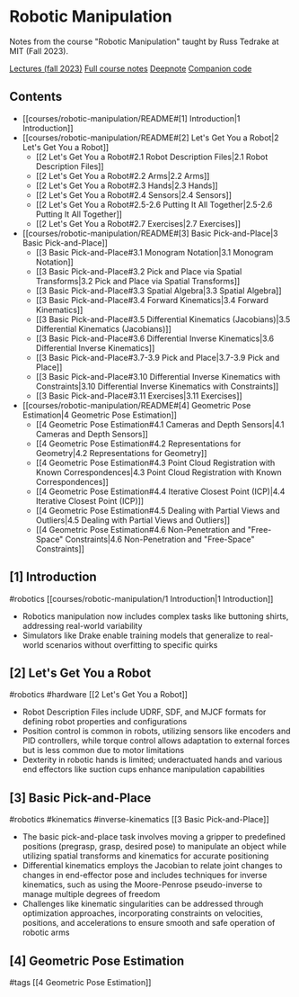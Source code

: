 # Robotic Manipulation

Notes from the course "Robotic Manipulation" taught by Russ Tedrake at MIT (Fall 2023).

[Lectures (fall 2023)](https://youtube.com/playlist?list=PLkx8KyIQkMfWr191lqbN8WfV08j-ui8WX&feature=shared)
[Full course notes](https://manipulation.csail.mit.edu/)
[Deepnote](https://deepnote.com/workspace/bubhub-afbb4b47-384c-4b93-a423-6aad7f9e29f7/projects/Robotic-Manipulation-c00edfe0-5ae4-4acd-a05a-f8f182589fd0)
[Companion code](https://github.com/RussTedrake/manipulation)

## Contents

- [[courses/robotic-manipulation/README#[1] Introduction|1 Introduction]]
- [[courses/robotic-manipulation/README#[2] Let's Get You a Robot|2 Let's Get You a Robot]]
	- [[2 Let's Get You a Robot#2.1 Robot Description Files|2.1 Robot Description Files]]
	- [[2 Let's Get You a Robot#2.2 Arms|2.2 Arms]]
	- [[2 Let's Get You a Robot#2.3 Hands|2.3 Hands]]
	- [[2 Let's Get You a Robot#2.4 Sensors|2.4 Sensors]]
	- [[2 Let's Get You a Robot#2.5-2.6 Putting It All Together|2.5-2.6 Putting It All Together]]
	- [[2 Let's Get You a Robot#2.7 Exercises|2.7 Exercises]]
- [[courses/robotic-manipulation/README#[3] Basic Pick-and-Place|3 Basic Pick-and-Place]]
	- [[3 Basic Pick-and-Place#3.1 Monogram Notation|3.1 Monogram Notation]]
	- [[3 Basic Pick-and-Place#3.2 Pick and Place via Spatial Transforms|3.2 Pick and Place via Spatial Transforms]]
	- [[3 Basic Pick-and-Place#3.3 Spatial Algebra|3.3 Spatial Algebra]]
	- [[3 Basic Pick-and-Place#3.4 Forward Kinematics|3.4 Forward Kinematics]]
	- [[3 Basic Pick-and-Place#3.5 Differential Kinematics (Jacobians)|3.5 Differential Kinematics (Jacobians)]]
	- [[3 Basic Pick-and-Place#3.6 Differential Inverse Kinematics|3.6 Differential Inverse Kinematics]]
	- [[3 Basic Pick-and-Place#3.7-3.9 Pick and Place|3.7-3.9 Pick and Place]]
	- [[3 Basic Pick-and-Place#3.10 Differential Inverse Kinematics with Constraints|3.10 Differential Inverse Kinematics with Constraints]]
	- [[3 Basic Pick-and-Place#3.11 Exercises|3.11 Exercises]]
- [[courses/robotic-manipulation/README#[4] Geometric Pose Estimation|4 Geometric Pose Estimation]]
	- [[4 Geometric Pose Estimation#4.1 Cameras and Depth Sensors|4.1 Cameras and Depth Sensors]]
	- [[4 Geometric Pose Estimation#4.2 Representations for Geometry|4.2 Representations for Geometry]]
	- [[4 Geometric Pose Estimation#4.3 Point Cloud Registration with Known Correspondences|4.3 Point Cloud Registration with Known Correspondences]]
	- [[4 Geometric Pose Estimation#4.4 Iterative Closest Point (ICP)|4.4 Iterative Closest Point (ICP)]]
	- [[4 Geometric Pose Estimation#4.5 Dealing with Partial Views and Outliers|4.5 Dealing with Partial Views and Outliers]]
	- [[4 Geometric Pose Estimation#4.6 Non-Penetration and "Free-Space" Constraints|4.6 Non-Penetration and "Free-Space" Constraints]]

## [1] Introduction

#robotics
[[courses/robotic-manipulation/1 Introduction|1 Introduction]]
- Robotics manipulation now includes complex tasks like buttoning shirts, addressing real-world variability
- Simulators like Drake enable training models that generalize to real-world scenarios without overfitting to specific quirks

## [2] Let's Get You a Robot

#robotics
#hardware
[[2 Let's Get You a Robot]]
- Robot Description Files include UDRF, SDF, and MJCF formats for defining robot properties and configurations
- Position control is common in robots, utilizing sensors like encoders and PID controllers, while torque control allows adaptation to external forces but is less common due to motor limitations
- Dexterity in robotic hands is limited; underactuated hands and various end effectors like suction cups enhance manipulation capabilities

## [3] Basic Pick-and-Place

#robotics
#kinematics
#inverse-kinematics
[[3 Basic Pick-and-Place]]
- The basic pick-and-place task involves moving a gripper to predefined positions (pregrasp, grasp, desired pose) to manipulate an object while utilizing spatial transforms and kinematics for accurate positioning
- Differential kinematics employs the Jacobian to relate joint changes to changes in end-effector pose and includes techniques for inverse kinematics, such as using the Moore-Penrose pseudo-inverse to manage multiple degrees of freedom
- Challenges like kinematic singularities can be addressed through optimization approaches, incorporating constraints on velocities, positions, and accelerations to ensure smooth and safe operation of robotic arms

## [4] Geometric Pose Estimation

#tags
[[4 Geometric Pose Estimation]]
